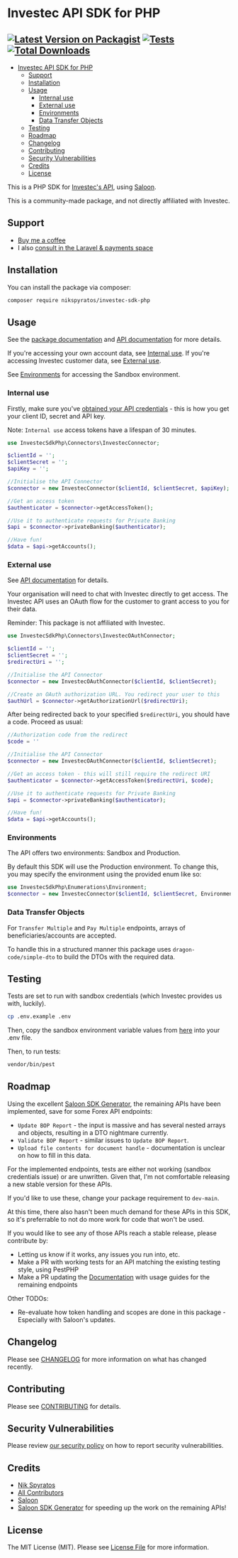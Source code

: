# Investec API SDK for PHP

[![Latest Version on Packagist](https://img.shields.io/packagist/v/nikspyratos/investec-sdk-php.svg?style=flat-square)](https://packagist.org/packages/nikspyratos/investec-sdk-php)
[![Tests](https://img.shields.io/github/actions/workflow/status/nikspyratos/investec-sdk-php/run-tests-pest.yml?branch=main&label=tests&style=flat-square)](https://github.com/nikspyratos/investec-sdk-php/actions/workflows/run-tests-pest.yml)
[![Total Downloads](https://img.shields.io/packagist/dt/nikspyratos/investec-sdk-php.svg?style=flat-square)](https://packagist.org/packages/nikspyratos/investec-sdk-php)
---

<!-- TOC -->
* [Investec API SDK for PHP](#investec-api-sdk-for-php)
  * [Support](#support)
  * [Installation](#installation)
  * [Usage](#usage)
    * [Internal use](#internal-use)
    * [External use](#external-use)
    * [Environments](#environments)
    * [Data Transfer Objects](#data-transfer-objects)
  * [Testing](#testing)
  * [Roadmap](#roadmap)
  * [Changelog](#changelog)
  * [Contributing](#contributing)
  * [Security Vulnerabilities](#security-vulnerabilities)
  * [Credits](#credits)
  * [License](#license)
<!-- TOC -->

This is a PHP SDK for [Investec's API](https://developer.investec.com/za/api-products/), using [Saloon](https://github.com/Sammyjo20/Saloon).

This is a community-made package, and not directly affiliated with Investec.

## Support

- [Buy me a coffee](https://tip-jar.co.za/@thecapegreek)
- I also [consult in the Laravel & payments space](https://nik.software)

## Installation

You can install the package via composer:

```bash
composer require nikspyratos/investec-sdk-php
```

## Usage

See the [package documentation](DOCUMENTATION.md) and [API documentation](https://developer.investec.com/za/api-products) for more details.

If you're accessing your own account data, see [Internal use](#internal-use). If you're accessing Investec customer data, see [External use](#external-use).

See [Environments](#environments) for accessing the Sandbox environment.

### Internal use

Firstly, make sure you've [obtained your API credentials](https://offerzen.gitbook.io/programmable-banking-community-wiki/get-started/api-quick-start-guide#how-to-get-your-api-keys) - this is how you get your client ID, secret and API key.

Note: `Internal use` access tokens have a lifespan of 30 minutes.

```php
use InvestecSdkPhp\Connectors\InvestecConnector;

$clientId = '';
$clientSecret = '';
$apiKey = '';

//Initialise the API Connector
$connector = new InvestecConnector($clientId, $clientSecret, $apiKey);

//Get an access token
$authenticator = $connector->getAccessToken();

//Use it to authenticate requests for Private Banking
$api = $connector->privateBanking($authenticator);

//Have fun!
$data = $api->getAccounts();
```

### External use

See [API documentation](https://developer.investec.com/za/api-products) for details.

Your organisation will need to chat with Investec directly to get access. The Investec API uses an OAuth flow for the customer to grant access to you for their data.

Reminder: This package is not affiliated with Investec.

```php
use InvestecSdkPhp\Connectors\InvestecOAuthConnector;

$clientId = '';
$clientSecret = '';
$redirectUri = '';

//Initialise the API Connector
$connector = new InvestecOAuthConnector($clientId, $clientSecret);

//Create an OAuth authorization URL. You redirect your user to this
$authUrl = $connector->getAuthorizationUrl($redirectUri);
```
After being redirected back to your specified `$redirectUri`, you should have a code. Proceed as usual:
```php
//Authorization code from the redirect
$code = ''

//Initialise the API Connector
$connector = new InvestecOAuthConnector($clientId, $clientSecret);

//Get an access token - this will still require the redirect URI
$authenticator = $connector->getAccessToken($redirectUri, $code);

//Use it to authenticate requests for Private Banking
$api = $connector->privateBanking($authenticator);

//Have fun!
$data = $api->getAccounts();
```

### Environments

The API offers two environments: Sandbox and Production.

By default this SDK will use the Production environment. To change this, you may specify the environment using the provided enum like so:

```php
use InvestecSdkPhp\Enumerations\Environment;
$connector = new InvestecConnector($clientId, $clientSecret, Environment::SANDBOX);
```

### Data Transfer Objects

For `Transfer Multiple` and `Pay Multiple` endpoints, arrays of beneficiaries/accounts are accepted.

To handle this in a structured manner this package uses `dragon-code/simple-dto` to build the DTOs with the required data.

## Testing

Tests are set to run with sandbox credentials (which Investec provides us with, luckily).

```bash
cp .env.example .env
```

Then, copy the sandbox environment variable values from [here](https://developer.investec.com/za/api-products/documentation/SA_PB_Account_Information#section/Sandbox) into your .env file.

Then, to run tests:

```bash
vendor/bin/pest
```

## Roadmap

Using the excellent [Saloon SDK Generator](https://github.com/crescat-io/saloon-sdk-generator), the remaining APIs have been implemented, save for some Forex API endpoints:
- `Update BOP Report` - the input is massive and has several nested arrays and objects, resulting in a DTO nightmare currently.
- `Validate BOP Report` - similar issues to `Update BOP Report`.
- `Upload file contents for document handle` - documentation is unclear on how to fill in this data.

For the implemented endpoints, tests are either not working (sandbox credentials issue) or are unwritten. Given that, I'm not comfortable releasing a new stable version for these APIs.

If you'd like to use these, change your package requirement to `dev-main`.

At this time, there also hasn't been much demand for these APIs in this SDK, so it's preferrable to not do more work for code that won't be used.

If you would like to see any of those APIs reach a stable release, please contribute by:
- Letting us know if it works, any issues you run into, etc.
- Make a PR with working tests for an API matching the existing testing style, using PestPHP
- Make a PR updating the [Documentation](DOCUMENTATION.md) with usage guides for the remaining endpoints

Other TODOs:
- Re-evaluate how token handling and scopes are done in this package - Especially with Saloon's updates.

## Changelog

Please see [CHANGELOG](CHANGELOG.md) for more information on what has changed recently.

## Contributing

Please see [CONTRIBUTING](https://github.com/spatie/.github/blob/main/CONTRIBUTING.md) for details.

## Security Vulnerabilities

Please review [our security policy](../../security/policy) on how to report security vulnerabilities.

## Credits

- [Nik Spyratos](https://github.com/nikspyratos)
- [All Contributors](../../contributors)
- [Saloon](https://docs.saloon.dev)
- [Saloon SDK Generator](https://github.com/crescat-io/saloon-sdk-generator) for speeding up the work on the remaining APIs!

## License

The MIT License (MIT). Please see [License File](LICENSE.md) for more information.

